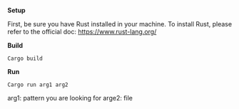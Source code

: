 **Setup**

First, be sure you have Rust installed in your machine. 
To install Rust, please refer to the official doc: https://www.rust-lang.org/

**Build**
```
Cargo build
```
**Run**
```
Cargo run arg1 arg2 
```
arg1: pattern you are looking for
arge2: file
